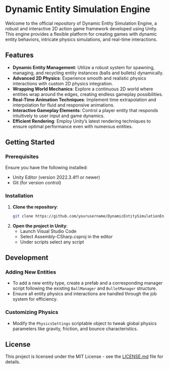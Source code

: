 # Dynamic Entity Simulation Engine

Welcome to the official repository of Dynamic Entity Simulation Engine, a robust and interactive 2D action game framework developed using Unity. This engine provides a flexible platform for creating games with dynamic entity behaviors, intricate physics simulations, and real-time interactions.

## Features

- **Dynamic Entity Management**: Utilize a robust system for spawning, managing, and recycling entity instances (balls and bullets) dynamically.
- **Advanced 2D Physics**: Experience smooth and realistic physics interactions with custom 2D physics integration.
- **Wrapping World Mechanics**: Explore a continuous 2D world where entities wrap around the edges, creating endless gameplay possibilities.
- **Real-Time Animation Techniques**: Implement time extrapolation and interpolation for fluid and responsive animations.
- **Interactive Gameplay Elements**: Control a player entity that responds intuitively to user input and game dynamics.
- **Efficient Rendering**: Employ Unity’s latest rendering techniques to ensure optimal performance even with numerous entities.

## Getting Started

### Prerequisites

Ensure you have the following installed:
- Unity Editor (version 2022.3.4f1 or newer)
- Git (for version control)

### Installation

1. **Clone the repository**:
   ```bash
   git clone https://github.com/yourusername/DynamicEntitySimulationEngine.git
   ```
2. **Open the project in Unity**:
   - Launch Visual Studio Code
   - Select Assembly-CSharp.csproj in the editor
   - Under scripts select any script

## Development

### Adding New Entities

- To add a new entity type, create a prefab and a corresponding manager script following the existing `BallManager` and `BulletManager` structure.
- Ensure all entity physics and interactions are handled through the job system for efficiency.

### Customizing Physics

- Modify the `PhysicsSettings` scriptable object to tweak global physics parameters like gravity, friction, and bounce characteristics.

## License

This project is licensed under the MIT License - see the [LICENSE.md](LICENSE.md) file for details.
